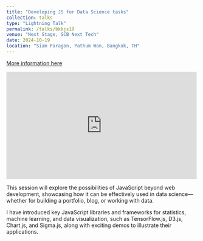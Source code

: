 ```yaml
---
title: "Developing JS for Data Science tasks"
collection: talks
type: "Lightning Talk"
permalink: /talks/bkkjs19
venue: "Next Stage, SCB Next Tech"
date: 2024-10-19
location: "Siam Paragon, Pathum Wan, Bangkok, TH"
---
```


[More information here](https://www.linkedin.com/posts/boatchrnthn_it-was-an-incredible-journey-for-me-on-hosting-activity-7255437416335892482-F0h5?utm_source=social_share_sheet&utm_medium=member_desktop_web)

<iframe width="501" height="282" src="https://www.youtube.com/embed/HiChHH_MhQI?list=PLTuz2sLvbRpy3Gp7EXD8Vqz6vCMBdNF0N" title="Developing JS for Data Science tasks by Charunthon Limseelo" frameborder="0" allow="accelerometer; autoplay; clipboard-write; encrypted-media; gyroscope; picture-in-picture; web-share" referrerpolicy="strict-origin-when-cross-origin" allowfullscreen></iframe>

<br/>

This session will explore the possibilities of JavaScript beyond web development, showcasing how it can be effectively used in data science—whether for building a portfolio, blog, or working with data.

I have introduced key JavaScript libraries and frameworks for statistics, machine learning, and data visualization, such as TensorFlow.js, D3.js, Chart.js, and Sigma.js, along with exciting demos to illustrate their applications.